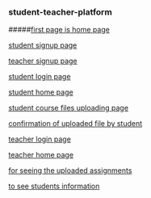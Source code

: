 ### student-teacher-platform

#####[first page is home page](http://localhost/p)

[student signup page](http://localhost/p/signup.html)

[teacher signup page](http://localhost/p/signup(teacher).html)

[student login page](http://localhost/p/login.html)

[student home page](http://localhost/p/studenthome.php)

[student course files uploading page](http://localhost/p/projectupload.php?course=course1)

[confirmation of uploaded file by student](http://localhost/p/upload_file.php)

[teacher login page](http://localhost/p/login(teacher).html)

[teacher home page](http://localhost/p/teacherhome.php)

[for seeing the uploaded assignments](http://localhost/p/courseupload.php?course=course1)

[to see students information](http://localhost/p/myprofile.php)


